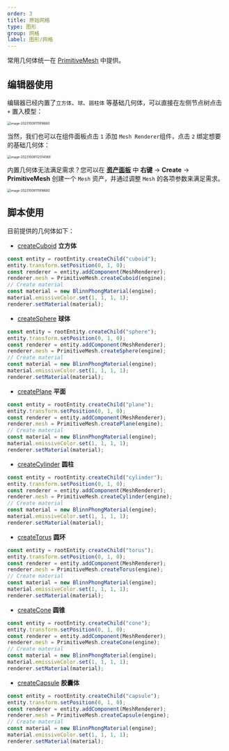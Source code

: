 ```yaml
---
order: 3
title: 原始网格
type: 图形
group: 网格
label: 图形/网格
---
```


常用几何体统一在 [PrimitiveMesh](/apis/core/#PrimitiveMesh) 中提供。

## 编辑器使用

编辑器已经内置了`立方体`、`球`、`圆柱体` 等基础几何体，可以直接在左侧节点树点击 `+` 置入模型：

<img src="https://gw.alipayobjects.com/zos/OasisHub/331ff39f-54a4-4e8b-912b-e6a0cac38d71/image-20231009111916680.png" alt="image-20231009111916680" style="zoom:50%;" />

当然，我们也可以在组件面板点击 `1` 添加 `Mesh Renderer`组件，点击 `2` 绑定想要的基础几何体：

<img src="https://gw.alipayobjects.com/zos/OasisHub/b61f5f8c-1eba-4ea8-a019-f823a6c0b17d/image-20231009112014068.png" alt="image-20231009112014068" style="zoom:50%;" />

内置几何体无法满足需求？您可以在 **[资产面板](/en/docs/assets/interface)** 中 **右键** → **Create** → **PrimitiveMesh** 创建一个 `Mesh` 资产，并通过调整 `Mesh` 的各项参数来满足需求。

<img src="https://mdn.alipayobjects.com/huamei_yo47yq/afts/img/A*g3XwRrrVv8kAAAAAAAAAAAAADhuCAQ/original" alt="image-20231009111916680" style="zoom:50%;" />

## 脚本使用

<playground src="primitive-mesh.ts"></playground>

目前提供的几何体如下：

- [createCuboid](/apis/core/#PrimitiveMesh-createCuboid) **立方体**

```typescript
const entity = rootEntity.createChild("cuboid");
entity.transform.setPosition(0, 1, 0);
const renderer = entity.addComponent(MeshRenderer);
renderer.mesh = PrimitiveMesh.createCuboid(engine);
// Create material
const material = new BlinnPhongMaterial(engine);
material.emissiveColor.set(1, 1, 1, 1);
renderer.setMaterial(material);
```

- [createSphere](/apis/core/#PrimitiveMesh-createSphere) **球体**

```typescript
const entity = rootEntity.createChild("sphere");
entity.transform.setPosition(0, 1, 0);
const renderer = entity.addComponent(MeshRenderer);
renderer.mesh = PrimitiveMesh.createSphere(engine);
// Create material
const material = new BlinnPhongMaterial(engine);
material.emissiveColor.set(1, 1, 1, 1);
renderer.setMaterial(material);
```

- [createPlane](/apis/core/#PrimitiveMesh-createPlane) **平面**

```typescript
const entity = rootEntity.createChild("plane");
entity.transform.setPosition(0, 1, 0);
const renderer = entity.addComponent(MeshRenderer);
renderer.mesh = PrimitiveMesh.createPlane(engine);
// Create material
const material = new BlinnPhongMaterial(engine);
material.emissiveColor.set(1, 1, 1, 1);
renderer.setMaterial(material);
```

- [createCylinder](/apis/core/#PrimitiveMesh-createCylinder) **圆柱**

```typescript
const entity = rootEntity.createChild("cylinder");
entity.transform.setPosition(0, 1, 0);
const renderer = entity.addComponent(MeshRenderer);
renderer.mesh = PrimitiveMesh.createCylinder(engine);
// Create material
const material = new BlinnPhongMaterial(engine);
material.emissiveColor.set(1, 1, 1, 1);
renderer.setMaterial(material);
```

- [createTorus](/apis/core/#PrimitiveMesh-createTorus) **圆环**

```typescript
const entity = rootEntity.createChild("torus");
entity.transform.setPosition(0, 1, 0);
const renderer = entity.addComponent(MeshRenderer);
renderer.mesh = PrimitiveMesh.createTorus(engine);
// Create material
const material = new BlinnPhongMaterial(engine);
material.emissiveColor.set(1, 1, 1, 1);
renderer.setMaterial(material);
```

- [createCone](/apis/core/#PrimitiveMesh-createCone) **圆锥**

```typescript
const entity = rootEntity.createChild("cone");
entity.transform.setPosition(0, 1, 0);
const renderer = entity.addComponent(MeshRenderer);
renderer.mesh = PrimitiveMesh.createCone(engine);
// Create material
const material = new BlinnPhongMaterial(engine);
material.emissiveColor.set(1, 1, 1, 1);
renderer.setMaterial(material);
```

- [createCapsule](/apis/core/#PrimitiveMesh-createCapsule) **胶囊体**

```typescript
const entity = rootEntity.createChild("capsule");
entity.transform.setPosition(0, 1, 0);
const renderer = entity.addComponent(MeshRenderer);
renderer.mesh = PrimitiveMesh.createCapsule(engine);
// Create material
const material = new BlinnPhongMaterial(engine);
material.emissiveColor.set(1, 1, 1, 1);
renderer.setMaterial(material);
```
